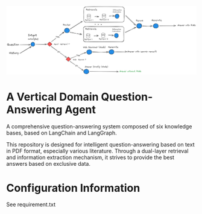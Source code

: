 
![img](https://github.com/donkeyEEE/POPs_LLM/blob/main/_P/2.png)

# A Vertical Domain Question-Answering Agent

A comprehensive question-answering system composed of six knowledge bases, based on LangChain and LangGraph.

This repository is designed for intelligent question-answering based on text in PDF format, especially various literature. Through a dual-layer retrieval and information extraction mechanism, it strives to provide the best answers based on exclusive data.

# Configuration Information

See requirement.txt
